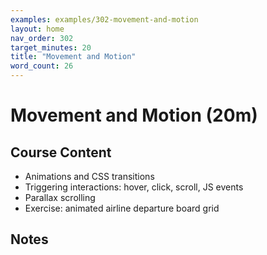 ```yaml
---
examples: examples/302-movement-and-motion
layout: home
nav_order: 302
target_minutes: 20
title: "Movement and Motion"
word_count: 26
---
```

# Movement and Motion (20m)

## Course Content

- Animations and CSS transitions
- Triggering interactions: hover, click, scroll, JS events
- Parallax scrolling
- Exercise: animated airline departure board grid

## Notes













